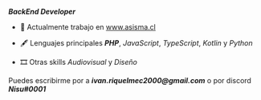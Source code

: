 
**_BackEnd Developer_**

- 🔭 Actualmente trabajo en www.asisma.cl
 
- 🖋 Lenguajes principales **_PHP_**, _JavaScript_, _TypeScript_, _Kotlin_ y _Python_ 

- 🎞 Otras skills _Audiovisual_ y _Diseño_

Puedes escribirme por a **_ivan.riquelmec2000@gmail.com_** o por discord **_Nisu#0001_**



